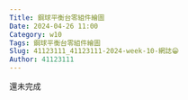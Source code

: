 ```yaml
---
Title: 鋼球平衡台零組件繪圖
Date: 2024-04-26 11:00
Category: w10
Tags: 鋼球平衡台零組件繪圖
Slug: 41123111_41123111-2024-week-10-網誌😁
Author: 41123111
---
```


還未完成